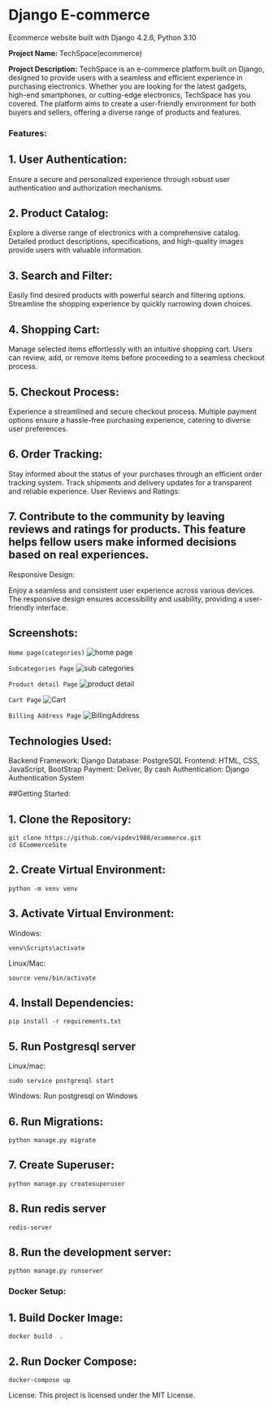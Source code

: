 # Django E-commerce
Ecommerce website built with Django 4.2.6, Python 3.10



**Project Name:** TechSpace(ecommerce)


**Project Description:**
TechSpace is an e-commerce platform built on Django, designed to provide users with a seamless and efficient experience in purchasing electronics. Whether you are looking for the latest gadgets, high-end smartphones, or cutting-edge electronics, TechSpace has you covered. The platform aims to create a user-friendly environment for both buyers and sellers, offering a diverse range of products and features.

### Features:

## 1. User Authentication:

Ensure a secure and personalized experience through robust user authentication and authorization mechanisms.
## 2. Product Catalog:

Explore a diverse range of electronics with a comprehensive catalog. Detailed product descriptions, specifications, and high-quality images provide users with valuable information.
## 3. Search and Filter:

Easily find desired products with powerful search and filtering options. Streamline the shopping experience by quickly narrowing down choices.
## 4. Shopping Cart:

Manage selected items effortlessly with an intuitive shopping cart. Users can review, add, or remove items before proceeding to a seamless checkout process.
## 5. Checkout Process:

Experience a streamlined and secure checkout process. Multiple payment options ensure a hassle-free purchasing experience, catering to diverse user preferences.
## 6. Order Tracking:

Stay informed about the status of your purchases through an efficient order tracking system. Track shipments and delivery updates for a transparent and reliable experience.
User Reviews and Ratings:

## 7. Contribute to the community by leaving reviews and ratings for products. This feature helps fellow users make informed decisions based on real experiences.
Responsive Design:

Enjoy a seamless and consistent user experience across various devices. The responsive design ensures accessibility and usability, providing a user-friendly interface.

## Screenshots:

`Home page(categories)`
![home page](https://i.ibb.co/qMFgQjJ/191.png)

`Subcategories Page`
![sub categories](https://i.ibb.co/THJzszP/192.png)

`Product detail Page`
![product detail](https://i.ibb.co/THJzszP/192.png)

`Cart Page`
![Cart](https://i.ibb.co/4pF9qV3/199.png)

`Billing Address Page`
![BillingAddress](https://i.ibb.co/0KZNQC7/200.png)


## Technologies Used:
Backend Framework: Django
Database: PostgreSQL
Frontend: HTML, CSS, JavaScript, BootStrap
Payment: Deliver, By cash
Authentication: Django Authentication System

##Getting Started:

## 1. Clone the Repository:

```
git clone https://github.com/vipdev1988/ecommerce.git
cd ECommerceSite
```
## 2. Create Virtual Environment:
```
python -m venv venv
```
## 3. Activate Virtual Environment:

Windows:
```
venv\Scripts\activate
```
Linux/Mac:
```
source venv/bin/activate
```
## 4. Install Dependencies:
```
pip install -r requirements.txt
```
## 5. Run Postgresql server

Linux/mac:
```
sudo service postgresql start
```
Windows:
Run postgresql on Windows

## 6. Run Migrations:
```
python manage.py migrate
```
## 7. Create Superuser:
```
python manage.py createsuperuser
```

## 8. Run redis server

```
redis-server
```

## 8. Run the development server:
```
python manage.py runserver
```

### Docker Setup:

## 1. Build Docker Image:
```
docker build  .
```
## 2. Run Docker Compose:
```
docker-compose up
```
License:
This project is licensed under the MIT License.
